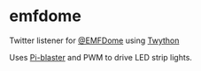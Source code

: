# emfdome
Twitter listener for [@EMFDome](http://twitter.com/emfdome) using [Twython](https://github.com/ryanmcgrath/twython)

Uses [Pi-blaster](https://github.com/sarfata/pi-blaster) and PWM to drive LED strip lights.
